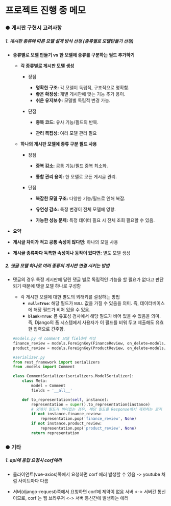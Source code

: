 # 프로젝트 진행 중 메모

### ● 게시판 구현시 고려사항

##### 1. 게시판 종류에 따른 모델 설계 방식 선정 (종류별로 모델만들기 선정)

- **종류별로 모델 만들기 vs 한 모델에 종류를 구분하는 필드 추가하기**

  - **각 종류별로 게시판 모델 생성**

    - 장점
      - **명확한 구조:** 각 모델이 독립적, 구조적으로 명확함.
      - **좋은 확장성:** 개별 게시판에 맞는 기능 추가 용이.
      - **쉬운 유지보수:** 모델별 독립적 변경 가능.

    - 단점

      - **중복 코드:** 유사 기능/필드의 반복.

      - **관리 복잡성:** 여러 모델 관리 필요

  - **하나의 게시판 모델에 종류 구분 필드 사용**

    - 장점

      - **중복 감소:** 공통 기능/필드 중복 최소화.

      - **통합 관리 용이:** 한 모델로 모든 게시글 관리.

    - 단점

      - **복잡한 모델 구조:** 다양한 기능/필드로 인해 복잡.

      - **유연성 감소:** 특정 변경이 전체 모델에 영향.

      - **가능한 성능 문제:** 특정 데이터 필요 시 전체 조회 필요할 수 있음.

- **요약**
- **게시글 차이가 적고 공통 속성이 많다면:** 하나의 모델 사용
  
- **게시글 종류마다 독특한 속성이나 동작이 있다면:** 별도 모델 생성

##### 2. 댓글 모델 하나로 여러 종류의 게시판 연결 시키는 방법

- 댓글의 경우 특정 게시판에 달린 댓글 별로 독립적인 기능을 할 필요가 없다고 판단되기 때문에 댓글 모델 하나로 구성함

  - 각 게시판 모델에 대한 별도의 외래키를 설정하는 방법
    - **`null=True`**: 해당 필드가 `NULL` 값을 가질 수 있음을 의미. 즉, 데이터베이스에 해당 필드가 비어 있을 수 있음.
    - **`blank=True`**: 폼 유효성 검사에서 해당 필드가 비어 있을 수 있음을 의미. 즉, Django의 폼 시스템에서 사용자가 이 필드를 비워 두고 제출해도 유효한 입력으로 간주함.
  
  ```python
  #models.py 에 comment 모델 field에 작성
  finance_review = models.ForeignKey(FinanceReview, on_delete=models.CASCADE, null=True, blank=True)
  product_review = models.ForeignKey(ProductReview, on_delete=models.CASCADE, null=True, blank=True)
  
  #serializer.py
  from rest_framework import serializers
  from .models import Comment
  
  class CommentSerializer(serializers.ModelSerializer):
      class Meta:
          model = Comment
          fields = '__all__'
  
      def to_representation(self, instance):
          representation = super().to_representation(instance)
          # 외래키 필드가 비어있는 경우, 해당 필드를 Response에서 제외하는 로직
          if not instance.finance_review:
              representation.pop('finance_review', None)
          if not instance.product_review:
              representation.pop('product_review', None)
          return representation
  ```
  
  
  
  

### ● 기타

##### 1. api에 응답 요청시 corf에러

- 클라이언트(vue-axios)쪽에서 요청하면 corf 에러 발생할 수 있음 -> youtube 처럼 사이트마다 다름

- 서버(django-request)쪽에서 요청하면 corf에 제약이 없음 서버 <-> 서버간 통신이므로, corf 는 웹 브라우저 <-> 서버 통신간에 발생하는 에러